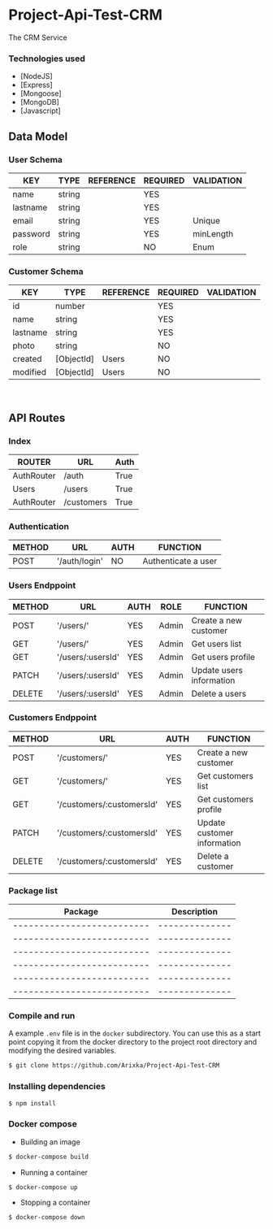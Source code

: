 # Project-Api-Test-CRM
The CRM Service


<h3> Technologies used</h3>

- [NodeJS]
- [Express]
- [Mongoose]
- [MongoDB]
- [Javascript]

<h2> Data Model</h2>

<h3> User Schema</h3>

| KEY      | TYPE   | REFERENCE | REQUIRED | VALIDATION     |
| -------- | ------ | --------- | -------- | -------------- |
| name     | string |           | YES      |                |
| lastname | string |           | YES      |                |
| email    | string |           | YES      | Unique         |
| password | string |           | YES      | minLength      |
| role     | string |           | NO       | Enum           |

<h3> Customer Schema</h3>

| KEY       | TYPE       | REFERENCE | REQUIRED | VALIDATION |
| --------- | ---------- | --------- | -------- | ---------- |
| id        | number     |           | YES      |            |
| name      | string     |           | YES      |            |
| lastname  | string     |           | YES      |            |
| photo     | string     |           | NO       |            |
| created   | [ObjectId] | Users     | NO       |            |
| modified  | [ObjectId] | Users     | NO       |            |

<br>

<h2>API Routes</h2>

<h3>Index</h3>

| ROUTER             | URL           | Auth |
| ------------------ | ------------- | ---- |
| AuthRouter         | /auth         | True |
| Users              | /users        | True |
| AuthRouter         | /customers    | True |

<h3>Authentication</h3>

| METHOD | URL           | AUTH | FUNCTION            |
| ------ | ------------- | ---- | ------------------- |
| POST   | '/auth/login' | NO   | Authenticate a user |

<h3>Users Endppoint</h3>

| METHOD | URL              | AUTH | ROLE  | FUNCTION                    |
| ------ | ---------------- | ---- | ----  | --------------------------- |
| POST   | '/users/'        | YES  | Admin  | Create a new customer       |
| GET    | '/users/'         | YES  | Admin  | Get users list          |
| GET    | '/users/:usersId' | YES  | Admin  | Get users profile       |
| PATCH    | '/users/:usersId' | YES  | Admin  | Update users information |
| DELETE | '/users/:usersId' | YES  | Admin  | Delete a users           |


<h3>Customers Endppoint</h3>

| METHOD | URL              | AUTH | FUNCTION                    |
| ------ | ---------------- | ---- | --------------------------- |
| POST   | '/customers/'    | YES  | Create a new customer       |
| GET    | '/customers/'    | YES  | Get customers list          |
| GET    | '/customers/:customersId' | YES  | Get customers profile       |
| PATCH    | '/customers/:customersId' | YES  | Update customer information |
| DELETE | '/customers/:customersId' | YES  | Delete a customer           |


<h3>Package list</h3>

| Package                    | Description    |
| -------------------------- | -------------- |
| -------------------------- | -------------- |
| -------------------------- | -------------- |
| -------------------------- | -------------- |
| -------------------------- | -------------- |
| -------------------------- | -------------- |
| -------------------------- | -------------- |

<h3>Compile and run</h3>


A example `.env` file is in the `docker` subdirectory. You can use this as a start point 
copying it from the docker directory to the project root directory and modifying the 
desired variables.


```bash
$ git clone https://github.com/Arixka/Project-Api-Test-CRM
```

<h3>Installing dependencies</h3>

```bash
$ npm install
```


<h3>Docker compose</h3>


* Building an image

```bash
$ docker-compose build
```

* Running a container

```bash
$ docker-compose up
```

* Stopping a container

```bash
$ docker-compose down
```
